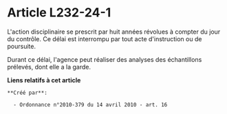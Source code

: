 # Article L232-24-1

L'action disciplinaire se prescrit par huit années révolues à compter du jour du contrôle. Ce délai est interrompu par tout
acte d'instruction ou de poursuite. 

Durant ce délai, l'agence peut réaliser des analyses des échantillons prélevés, dont elle a la garde.

**Liens relatifs à cet article**

	**Créé par**:

	  - Ordonnance n°2010-379 du 14 avril 2010 - art. 16
